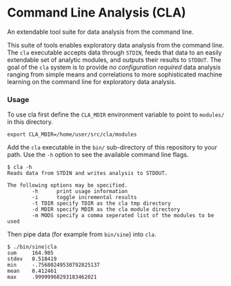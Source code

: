 Command Line Analysis (CLA)
===========================

An extendable tool suite for data analysis from the command line.

This suite of tools enables exploratory data analysis from the command
line.  The `cla` executable accepts data through `STDIN`, feeds that
data to an easily extendable set of analytic modules, and outputs
their results to `STDOUT`.  The goal of the `cla` system is to provide
*no configuration required* data analysis ranging from simple means
and correlations to more sophisticated machine learning on the command
line for exploratory data analysis.

### Usage

To use cla first define the `CLA_MDIR` environment variable to point
to `modules/` in this directory.

    export CLA_MDIR=/home/user/src/cla/modules

Add the `cla` executable in the `bin/` sub-directory of this
repository to your path.  Use the `-h` option to see the available
command line flags.

    $ cla -h
    Reads data from STDIN and writes analysis to STDOUT.

    The following options may be specified.
            -h      print usage information
            -i      toggle incremental results
            -t TDIR specify TDIR as the cla tmp directory
            -d MDIR specify MDIR as the cla module directory
            -m MODS specify a comma seperated list of the modules to be used

Then pipe data (for example from `bin/sine`) into `cla`.

    $ ./bin/sine|cla 
    sum     164.985
    stdev   0.518419
    min     -.75680249530792825137
    mean    0.412461
    max     .99999968293183462021
